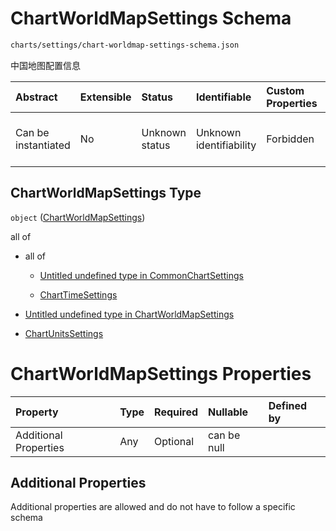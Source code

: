 # ChartWorldMapSettings Schema

```txt
charts/settings/chart-worldmap-settings-schema.json
```

中国地图配置信息

| Abstract            | Extensible | Status         | Identifiable            | Custom Properties | Additional Properties | Access Restrictions | Defined In                                                                                                               |
| :------------------ | :--------- | :------------- | :---------------------- | :---------------- | :-------------------- | :------------------ | :----------------------------------------------------------------------------------------------------------------------- |
| Can be instantiated | No         | Unknown status | Unknown identifiability | Forbidden         | Allowed               | none                | [chart-worldmap-settings-schema.json](../out/charts/settings/chart-worldmap-settings-schema.json "open original schema") |

## ChartWorldMapSettings Type

`object` ([ChartWorldMapSettings](chart-worldmap-settings-schema.md))

all of

* all of

  * [Untitled undefined type in CommonChartSettings](common-settings-schema-allof-0.md "check type definition")

  * [ChartTimeSettings](settings-time-schema.md "check type definition")

* [Untitled undefined type in ChartWorldMapSettings](chart-worldmap-settings-schema-allof-1.md "check type definition")

* [ChartUnitsSettings](settings-units-schema.md "check type definition")

# ChartWorldMapSettings Properties

| Property              | Type | Required | Nullable    | Defined by |
| :-------------------- | :--- | :------- | :---------- | :--------- |
| Additional Properties | Any  | Optional | can be null |            |

## Additional Properties

Additional properties are allowed and do not have to follow a specific schema
